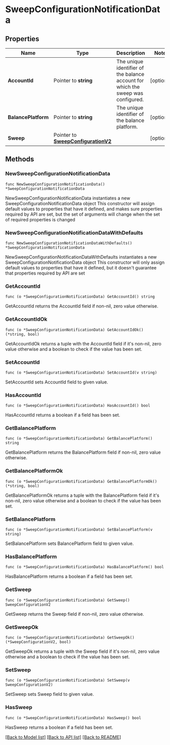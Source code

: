 # SweepConfigurationNotificationData

## Properties

Name | Type | Description | Notes
------------ | ------------- | ------------- | -------------
**AccountId** | Pointer to **string** | The unique identifier of the balance account for which the sweep was configured. | [optional] 
**BalancePlatform** | Pointer to **string** | The unique identifier of the balance platform. | [optional] 
**Sweep** | Pointer to [**SweepConfigurationV2**](SweepConfigurationV2.md) |  | [optional] 

## Methods

### NewSweepConfigurationNotificationData

`func NewSweepConfigurationNotificationData() *SweepConfigurationNotificationData`

NewSweepConfigurationNotificationData instantiates a new SweepConfigurationNotificationData object
This constructor will assign default values to properties that have it defined,
and makes sure properties required by API are set, but the set of arguments
will change when the set of required properties is changed

### NewSweepConfigurationNotificationDataWithDefaults

`func NewSweepConfigurationNotificationDataWithDefaults() *SweepConfigurationNotificationData`

NewSweepConfigurationNotificationDataWithDefaults instantiates a new SweepConfigurationNotificationData object
This constructor will only assign default values to properties that have it defined,
but it doesn't guarantee that properties required by API are set

### GetAccountId

`func (o *SweepConfigurationNotificationData) GetAccountId() string`

GetAccountId returns the AccountId field if non-nil, zero value otherwise.

### GetAccountIdOk

`func (o *SweepConfigurationNotificationData) GetAccountIdOk() (*string, bool)`

GetAccountIdOk returns a tuple with the AccountId field if it's non-nil, zero value otherwise
and a boolean to check if the value has been set.

### SetAccountId

`func (o *SweepConfigurationNotificationData) SetAccountId(v string)`

SetAccountId sets AccountId field to given value.

### HasAccountId

`func (o *SweepConfigurationNotificationData) HasAccountId() bool`

HasAccountId returns a boolean if a field has been set.

### GetBalancePlatform

`func (o *SweepConfigurationNotificationData) GetBalancePlatform() string`

GetBalancePlatform returns the BalancePlatform field if non-nil, zero value otherwise.

### GetBalancePlatformOk

`func (o *SweepConfigurationNotificationData) GetBalancePlatformOk() (*string, bool)`

GetBalancePlatformOk returns a tuple with the BalancePlatform field if it's non-nil, zero value otherwise
and a boolean to check if the value has been set.

### SetBalancePlatform

`func (o *SweepConfigurationNotificationData) SetBalancePlatform(v string)`

SetBalancePlatform sets BalancePlatform field to given value.

### HasBalancePlatform

`func (o *SweepConfigurationNotificationData) HasBalancePlatform() bool`

HasBalancePlatform returns a boolean if a field has been set.

### GetSweep

`func (o *SweepConfigurationNotificationData) GetSweep() SweepConfigurationV2`

GetSweep returns the Sweep field if non-nil, zero value otherwise.

### GetSweepOk

`func (o *SweepConfigurationNotificationData) GetSweepOk() (*SweepConfigurationV2, bool)`

GetSweepOk returns a tuple with the Sweep field if it's non-nil, zero value otherwise
and a boolean to check if the value has been set.

### SetSweep

`func (o *SweepConfigurationNotificationData) SetSweep(v SweepConfigurationV2)`

SetSweep sets Sweep field to given value.

### HasSweep

`func (o *SweepConfigurationNotificationData) HasSweep() bool`

HasSweep returns a boolean if a field has been set.


[[Back to Model list]](../README.md#documentation-for-models) [[Back to API list]](../README.md#documentation-for-api-endpoints) [[Back to README]](../README.md)


